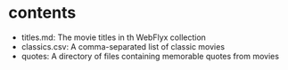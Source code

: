 # contents

- titles.md: The movie titles in th WebFlyx collection
- classics.csv: A comma-separated list of classic movies
- quotes: A directory of files containing memorable quotes from movies
